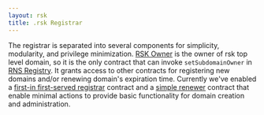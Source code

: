 ```yaml
---
layout: rsk
title: .rsk Registrar
---
```


The registrar is separated into several components for simplicity, modularity, and privilege minimization. [RSK Owner](rskowner) is the owner of rsk top level domain, so it is the only contract that can invoke `setSubdomainOwner` in [RNS Registry](../registry#setsubnodeowner). It grants access to other contracts for registering new domains and/or renewing domain's expiration time. Currently we've enabled a [first-in first-served registrar](registrars/fifs) contract and a [simple renewer](renewers/renewer) contract that enable minimal actions to provide basic functionality for domain creation and administration.

